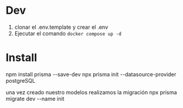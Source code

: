 



# Dev

1. clonar el .env.template y crear el .env
2. Ejecutar el comando ```docker compose up -d```

# Install
npm install prisma --save-dev
npx prisma init --datasource-provider postgreSQL

una vez creado nuestro modelos realizamos la migración
npx prisma migrate dev --name init